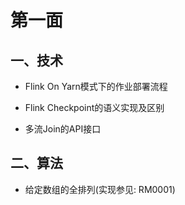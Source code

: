 # 第一面

## 一、技术
+ Flink On Yarn模式下的作业部署流程

+ Flink Checkpoint的语义实现及区别

+ 多流Join的API接口


## 二、算法

+ 给定数组的全排列(实现参见: RM0001)